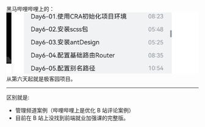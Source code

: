 黑马哔哩哔哩上的：
![alt text](image-103.png)
从第六天起就是极客园项目。

---

区别就是:

- 管理频道案例（哔哩哔哩上是优化 B 站评论案例）
- 目前在 B 站上没找到前端就业加强课的完整版。
